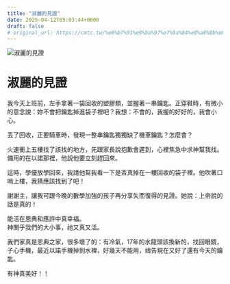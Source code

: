```yaml
---
title: "淑麗的見證"
date: 2025-04-12T05:03:44+0800
draft: false
# original_url: https://cmtc.tw/%e6%b7%91%e9%ba%97%e7%9a%84%e8%a6%8b%e8%ad%89
---
```


![淑麗的見證](/images/eC2wl6khKTNOsP5.jpg "淑麗的見證")

# 淑麗的見證

我今天上班前，左手拿著一袋回收的塑膠類，並握著一串鑰匙。正穿鞋時，有微小的意念說：妳不會把鑰匙掉進袋子裡吧？我想：不會的，我握的好好的，我會小心。

丟了回收，正要騎車時，發現一整串鑰匙獨獨缺了機車鑰匙？怎麼會？

火速衝上五樓找了該找的地方，先跟家長說抱歉會遲到，心裡焦急中求神幫我找。備用的在以諾那裡，他說他要立刻趕回來。

這時，學優放學回來，我請他幫我看一下是否真掉在一樓回收的袋子裡。他吹著口哨上樓，我猜應該找到了吧！

謝謝主，讓我可跟今晚的數學加強的孩子再分享失而復得的見證。她說：上帝說的話是真的！

能活在恩典和應許中真幸福。  
神關乎我們的大小事，祂又真又活。

我們家真是恩典之家，很多壞了的：有冷氣，17年的水龍頭該換新的，找回眼鏡，子心手機，最近以諾手機掉到水裡，好幾天不能用，禱告現在又好了還有今天的鑰匙。

有神真美好！！